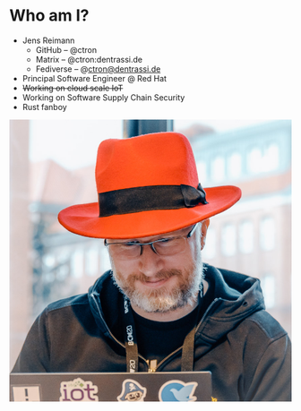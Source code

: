 <div class="ocx-columns">

<div>

# Who am I?

* Jens Reimann
    * GitHub – @ctron
    * Matrix – @ctron:dentrassi.de
    * Fediverse – @ctron@dentrassi.de
* Principal Software Engineer @ Red Hat
* ~~Working on cloud scale IoT~~
* Working on Software Supply Chain Security
* Rust fanboy

</div>

<div>

![Me](static/me3.jpg)

</div>

</div>

